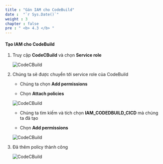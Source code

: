 ```yaml
---
title : "Gán IAM cho CodeBuild"
date :  "`r Sys.Date()`" 
weight : 3
chapter : false
pre : " <b> 4.3 </b> "
---
```


#### Tạo IAM cho CodeBuild

1. Truy cập **CodeCBuild** và chọn **Service role**

    ![CodeCBuild](/images/3-CodeBuild/11.png)

2. Chúng ta sẽ được chuyển tới service role của CodeBuild

   - Chúng ta chọn **Add permissions**

   - Chọn **Attach policies**

    ![CodeCBuild](/images/3-CodeBuild/12.png)

    - Chúng ta tìm kiếm và tích chọn **IAM_CODEDBUILD_CICD** mà chúng ta đã tạo

    - Chọn **Add permissions**

    ![CodeCBuild](/images/3-CodeBuild/13.png)

3. Đã thêm policy thành công

    ![CodeCBuild](/images/3-CodeBuild/14.png)
